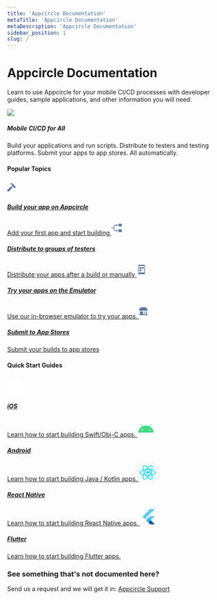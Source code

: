 ```yaml
---
title: 'Appcircle Documentation'
metaTitle: 'Appcircle Documentation'
metaDescription: 'Appcircle Documentation'
sidebar_position: 1
slug: /
---
```


# Appcircle Documentation

Learn to use Appcircle for your mobile CI/CD processes with developer guides, sample applications, and other information you will need.

<div class="intro-visual">

![](https://cdn.appcircle.io/docs/assets/intro-graphic-2.png)

<h5 class="intro-visual-header">
Mobile CI/CD for All
</h5>
<p>Build your applications and run scripts. Distribute to testers and testing platforms. Submit your apps to app stores. All automatically.</p>
</div>

#### Popular Topics

<div class="module-guides">
<a class="build" href="/build/adding-a-build-profile/">
<svg width="34" height="34" viewBox="0 0 34 34" fill="none" xmlns="http://www.w3.org/2000/svg">
<path fill-rule="evenodd" clip-rule="evenodd" d="M17.714 14.9302C18.0778 15.0902 18.4143 15.1256 18.6956 15.0632L18.6956 15.0634C19.1091 14.9722 19.5384 15.1294 19.8384 15.4271L20.4 15.9853L16.8 19.5577L16.2384 19.0014C15.9384 18.7037 15.78 18.2767 15.8719 17.8664C15.9337 17.5873 15.899 17.2533 15.7378 16.8924C15.5325 16.431 15.1537 16.0551 14.6887 15.8505C14.0653 15.576 13.5215 15.6691 13.2018 15.9844L13.1765 16.0133L10.7717 13.6269L10.8026 13.6009C11.713 12.6957 11.712 11.2296 10.7998 10.3262C9.88762 9.42292 8.41011 9.42385 7.49979 10.329L6.29977 9.12987C8.28819 7.1567 11.5114 7.1567 13.4998 9.12987L16.1644 11.7755C16.4643 12.0732 16.6228 12.5012 16.53 12.9114C16.4672 13.1905 16.5018 13.5254 16.6631 13.8873C16.8694 14.3497 17.2481 14.7255 17.714 14.9302ZM12.3939 16.9189L4.75123 25.7652L4.7513 25.7653C4.25536 26.3393 3.52035 26.7022 2.70003 26.7022C1.20846 26.7022 0 25.503 0 24.0229C0 23.2089 0.36562 22.4795 0.944073 21.9883L9.858 14.4035L12.3939 16.9189Z" fill="#5B799E"/>
</svg>

<h5>Build your app on Appcircle</h5>
<span>Add your first app and start building</span>
</a>
<a class="distribute" href="/distribute/create-or-select-a-distribution-profile">
<svg width="34" height="34" viewBox="0 0 34 34" fill="none" xmlns="http://www.w3.org/2000/svg">
<g clip-path="url(#clip0_2256_18227)">
<path d="M5.3193 13.0594V16.6039H0.357001C0.310048 16.6039 0.263555 16.6132 0.220187 16.6312C0.176818 16.6492 0.137425 16.6755 0.104263 16.7088C0.0711013 16.742 0.0448228 16.7815 0.0269319 16.8249C0.00904107 16.8683 -0.000110782 16.9148 1.01197e-06 16.9617V17.6647C1.01197e-06 17.8653 0.159801 18.0225 0.357001 18.0225H5.3193V21.567C5.31885 21.9399 5.39193 22.3091 5.53433 22.6536C5.67674 22.9982 5.88569 23.3112 6.14923 23.5749C6.41276 23.8386 6.72571 24.0478 7.07016 24.1904C7.41461 24.333 7.7838 24.4063 8.1566 24.406H11.764L11.0976 25.0724C11.0646 25.1057 11.0386 25.1451 11.0208 25.1884C11.0031 25.2318 10.9941 25.2782 10.9944 25.325C10.9946 25.3718 11.0041 25.4181 11.0222 25.4613C11.0404 25.5044 11.0669 25.5436 11.1002 25.5765L11.5966 26.0729C11.7385 26.2148 11.9621 26.2131 12.1023 26.0737L13.9774 24.1986C14.0433 24.1328 14.0956 24.0546 14.1312 23.9686C14.1669 23.8825 14.1853 23.7903 14.1853 23.6971C14.1853 23.604 14.1669 23.5118 14.1312 23.4257C14.0956 23.3397 14.0433 23.2615 13.9774 23.1956L12.1023 21.3197C12.035 21.253 11.944 21.2157 11.8493 21.2158C11.7545 21.216 11.6636 21.2536 11.5966 21.3205L11.1002 21.8178C11.0668 21.8506 11.0402 21.8896 11.022 21.9327C11.0038 21.9758 10.9943 22.0221 10.9941 22.0689C10.9939 22.1156 11.0029 22.162 11.0206 22.2053C11.0384 22.2486 11.0646 22.2879 11.0976 22.321L11.764 22.9874H8.1566C7.3712 22.9874 6.7371 22.3541 6.7371 21.5679V13.0594C6.73699 12.8729 6.77362 12.6882 6.84491 12.5159C6.9162 12.3436 7.02074 12.187 7.15256 12.0551C7.28439 11.9232 7.44091 11.8186 7.61319 11.7472C7.78546 11.6758 7.97012 11.639 8.1566 11.639H11.764L11.0976 12.3054C11.0646 12.3387 11.0386 12.3781 11.0208 12.4214C11.0031 12.4648 10.9941 12.5112 10.9944 12.558C10.9946 12.6048 11.0041 12.6511 11.0222 12.6943C11.0404 12.7374 11.0669 12.7766 11.1002 12.8095L11.5966 13.3059C11.7385 13.4478 11.9621 13.4461 12.1023 13.3059L13.9774 11.4316C14.0433 11.3658 14.0956 11.2876 14.1312 11.2016C14.1669 11.1155 14.1853 11.0233 14.1853 10.9301C14.1853 10.837 14.1669 10.7448 14.1312 10.6587C14.0956 10.5727 14.0433 10.4945 13.9774 10.4286L12.1023 8.5527C12.0351 8.4859 11.9442 8.4484 11.8494 8.4484C11.7547 8.4484 11.6638 8.4859 11.5966 8.5527L11.1002 9.04995C11.0667 9.08274 11.04 9.12186 11.0217 9.16503C11.0034 9.2082 10.9939 9.25456 10.9937 9.30144C10.9934 9.34832 11.0025 9.39478 11.0203 9.43813C11.0382 9.48149 11.0644 9.52087 11.0976 9.554L11.764 10.2204H8.15575C7.78308 10.2205 7.41408 10.294 7.06983 10.4368C6.72558 10.5795 6.41282 10.7887 6.14942 11.0523C5.88602 11.316 5.67714 11.6289 5.53471 11.9733C5.39227 12.3177 5.31908 12.6867 5.3193 13.0594V13.0594ZM24.1154 26.18V21.216C24.1155 21.1228 24.0972 21.0306 24.0616 20.9445C24.0261 20.8583 23.9739 20.7801 23.908 20.7142C23.8422 20.6483 23.764 20.596 23.6779 20.5603C23.5919 20.5246 23.4996 20.5062 23.4064 20.5062H17.0229C16.9298 20.5061 16.8375 20.5244 16.7514 20.56C16.6653 20.5955 16.587 20.6477 16.5211 20.7136C16.4552 20.7794 16.4029 20.8576 16.3672 20.9437C16.3316 21.0297 16.3132 21.122 16.3132 21.2151V26.18C16.3132 26.5718 16.6311 26.8897 17.0229 26.8897H23.4064C23.7974 26.8897 24.1154 26.5718 24.1154 26.18ZM24.1154 13.413V8.4473C24.1155 8.35413 24.0972 8.26186 24.0616 8.17575C24.0261 8.08965 23.9739 8.0114 23.908 7.94548C23.8422 7.87956 23.764 7.82727 23.6779 7.79159C23.5919 7.75591 23.4996 7.73755 23.4064 7.73755H17.0229C16.9297 7.73744 16.8374 7.75572 16.7512 7.79135C16.665 7.82698 16.5868 7.87925 16.5208 7.94518C16.4549 8.01111 16.4026 8.0894 16.367 8.17556C16.3314 8.26172 16.3131 8.35406 16.3132 8.4473V13.4121C16.3132 13.804 16.6311 14.1219 17.0229 14.1219H23.4064C23.7974 14.1219 24.1154 13.804 24.1154 13.4121V13.413Z" fill="#5B799E"/>
</g>
<defs>
<clipPath id="clip0_2256_18227">
<rect width="34" height="34" fill="white"/>
</clipPath>
</defs>
</svg>

<h5>Distribute to groups of testers</h5>
<span>Distribute your apps after a build or manually</span>
</a>
<a class="emulator" href="/emulator-simulator/android-app-emulator">
<svg width="34" height="34" viewBox="0 0 34 34" fill="none" xmlns="http://www.w3.org/2000/svg">
<g clip-path="url(#clip0_2256_18223)">
<path d="M17.2656 5.95001H4.83437C4.07331 5.95001 3.45312 6.57019 3.45312 7.33126V26.6688C3.45312 27.4312 4.07331 28.05 4.83437 28.05H17.2656C18.0281 28.05 18.6469 27.4312 18.6469 26.6688V7.33126C18.6469 6.57019 18.0281 5.95001 17.2656 5.95001ZM17.2656 23.9063H4.83437V8.71251H17.2656V23.9063Z" fill="#5B799E"/>
<path d="M9.6687 11.475H6.9062C6.52498 11.475 6.21558 11.7844 6.21558 12.1657V14.9282C6.21558 15.3094 6.52498 15.6188 6.9062 15.6188H9.6687C10.0499 15.6188 10.3593 15.3094 10.3593 14.9282V12.1657C10.3593 11.7844 10.0499 11.475 9.6687 11.475ZM9.6687 17H6.9062C6.52498 17 6.21558 17.3094 6.21558 17.6907V20.4532C6.21558 20.8344 6.52498 21.1438 6.9062 21.1438H9.6687C10.0499 21.1438 10.3593 20.8344 10.3593 20.4532V17.6907C10.3593 17.3094 10.0499 17 9.6687 17ZM15.1937 11.475H12.4312C12.05 11.475 11.7406 11.7844 11.7406 12.1657V14.9282C11.7406 15.3094 12.05 15.6188 12.4312 15.6188H15.1937C15.5749 15.6188 15.8843 15.3094 15.8843 14.9282V12.1657C15.8843 11.7844 15.5749 11.475 15.1937 11.475Z" fill="#5B799E"/>
</g>
<defs>
<clipPath id="clip0_2256_18223">
<rect width="22.1" height="22.1" fill="white" transform="translate(0 5.95001)"/>
</clipPath>
</defs>
</svg>

<h5>Try your apps on the Emulator</h5>
<span>Use our in-browser emulator to try your apps.</span>
</a>
<a class="store-submit" href="/store-submit/apple-app-store">

<svg width="34" height="34" viewBox="0 0 34 34" fill="none" xmlns="http://www.w3.org/2000/svg">
<path fill-rule="evenodd" clip-rule="evenodd" d="M15.0854 15.0649C15.0537 15.012 14.9963 14.9798 14.9345 14.9803C14.8726 14.9815 14.8159 15.0153 14.7857 15.0691C14.2978 15.8547 13.438 16.3351 12.5101 16.3407C11.5821 16.3463 10.7166 15.8762 10.2191 15.0966C10.1875 15.045 10.1311 15.0135 10.0704 15.0135C10.0096 15.0135 9.95327 15.045 9.92163 15.0966C9.42382 15.876 8.55804 16.3457 7.63008 16.3397C6.70211 16.3336 5.84256 15.8528 5.355 15.067C5.3236 15.0144 5.26667 14.9821 5.20519 14.9821C5.14371 14.9821 5.08677 15.0144 5.05538 15.067C4.56356 15.8567 3.69606 16.3368 2.7625 16.3359C2.66527 16.3359 2.5681 16.331 2.47137 16.3211C0.76075 16.154 -0.223125 14.2781 0.48025 12.7173L2.8059 9.3684C3.55343 8.29197 4.78084 7.64999 6.09137 7.64999H14.0542C15.3668 7.64999 16.5958 8.29394 17.343 9.37311L19.6626 12.7237C20.3809 14.3141 19.3396 16.2006 17.5907 16.3338H17.3783C16.4447 16.3347 15.5772 15.8546 15.0854 15.0649ZM19.3673 26.35C19.9376 26.35 20.4 25.8898 20.4 25.3221C20.4 24.7578 19.9428 24.299 19.3758 24.2943H18.1836V17.5774C18.0291 17.6073 17.873 17.6285 17.7161 17.6408C17.5971 17.6535 17.4951 17.6535 17.3846 17.6535C16.9526 17.6544 16.5228 17.591 16.1096 17.4653V24.2943H9.26713V17.3764C7.92551 17.9537 6.37624 17.7739 5.20413 16.9048C4.37893 17.5166 3.35219 17.7961 2.329 17.6873L2.22488 17.6746V24.2943H1.03275C0.462378 24.2943 0 24.7545 0 25.3221C0 25.8898 0.462378 26.35 1.03275 26.35H19.3673ZM13.5065 20.847C13.6131 20.7857 13.734 20.7536 13.8571 20.754V20.7518C14.1748 20.7515 14.4531 20.9638 14.5353 21.2692C14.6175 21.5746 14.4831 21.8969 14.2077 22.0546L11.8703 23.3997C11.6529 23.5362 11.3779 23.5434 11.1536 23.4185C10.9293 23.2936 10.7916 23.0565 10.7948 22.8007C10.798 22.5449 10.9416 22.3114 11.169 22.1921L13.5065 20.847ZM14.4649 18.2393C14.372 18.0788 14.2187 17.9617 14.039 17.9137C13.8592 17.8657 13.6677 17.8908 13.5065 17.9834L11.1669 19.3264C10.9395 19.4457 10.7959 19.6792 10.7927 19.935C10.7895 20.1908 10.9271 20.4279 11.1514 20.5528C11.3757 20.6777 11.6507 20.6705 11.8681 20.534L14.2056 19.1889C14.5405 18.9979 14.6573 18.5735 14.467 18.2393H14.4649Z" fill="#5B799E"/>
</svg>

<h5>Submit to App Stores</h5>
<span>Submit your builds to app stores</span>
</a>
</div>

#### Quick Start Guides

<div class="quick-start-guides">
<a class="ios" href="/tutorials/quick-start/how-to-add-an-ios-app">
<svg width="40" height="40" viewBox="0 0 40 40" fill="none" xmlns="http://www.w3.org/2000/svg">
<path fill-rule="evenodd" clip-rule="evenodd" d="M28.3139 0C28.582 2.34155 27.5959 4.69366 26.1404 6.3864C24.6799 8.07589 22.29 9.3922 19.9468 9.21821C19.6303 6.91894 20.8116 4.52943 22.1627 3.02856C23.6708 1.33745 26.2134 0.0813037 28.3139 0ZM35.8725 13.6557C35.4222 13.9247 31.3471 16.3588 31.3979 21.2552C31.4535 27.1665 36.6897 29.223 36.9873 29.3399C36.9943 29.3426 36.9986 29.3443 37 29.3449C36.9972 29.3528 36.9919 29.369 36.984 29.393C36.8529 29.7932 36.0074 32.3741 34.1077 35.0346C32.368 37.472 30.5645 39.8965 27.7198 39.9461C26.3523 39.9711 25.4387 39.5925 24.4887 39.1987C23.4948 38.7867 22.461 38.3583 20.8261 38.3583C19.1127 38.3583 18.0309 38.8001 16.9888 39.2257C16.0859 39.5944 15.2129 39.9509 13.9849 39.9973C11.2403 40.0973 9.14836 37.3655 7.39416 34.9378C3.80599 29.971 1.06563 20.9015 4.74801 14.7818C6.57265 11.7411 9.84088 9.8158 13.3866 9.76539C14.9141 9.73959 16.3942 10.3026 17.6895 10.7953C18.6799 11.1721 19.5623 11.5077 20.2753 11.5077C20.9158 11.5077 21.7745 11.1833 22.7758 10.8049C24.3522 10.2093 26.2819 9.48009 28.2697 9.67351C29.6302 9.72717 33.4526 10.1987 35.9061 13.6354C35.8995 13.6396 35.8882 13.6463 35.8725 13.6557Z" fill="white"/>
</svg>
<h5>iOS</h5>
<span>Learn how to start building Swift/Obj-C apps.</span>
</a>
<a class="android" href="/tutorials/quick-start/how-to-add-an-android-app">

<svg width="40" height="40" viewBox="0 0 40 40" fill="none" xmlns="http://www.w3.org/2000/svg">
<path d="M28.2846 25.1543C27.9881 25.1544 27.6982 25.0665 27.4516 24.9018C27.2051 24.7371 27.0129 24.503 26.8994 24.2291C26.7858 23.9552 26.7561 23.6538 26.8139 23.363C26.8717 23.0721 27.0144 22.805 27.224 22.5953C27.4337 22.3856 27.7008 22.2427 27.9916 22.1848C28.2824 22.1269 28.5838 22.1566 28.8578 22.27C29.1317 22.3834 29.3659 22.5755 29.5307 22.822C29.6955 23.0685 29.7834 23.3584 29.7835 23.6549C29.783 24.0523 29.625 24.4334 29.344 24.7145C29.063 24.9955 28.682 25.1537 28.2846 25.1543V25.1543ZM11.7154 25.1543C11.4189 25.1544 11.129 25.0665 10.8825 24.9018C10.6359 24.7371 10.4437 24.503 10.3302 24.2291C10.2167 23.9552 10.1869 23.6538 10.2447 23.363C10.3025 23.0721 10.4452 22.805 10.6548 22.5953C10.8645 22.3856 11.1316 22.2427 11.4224 22.1848C11.7132 22.1269 12.0146 22.1566 12.2886 22.27C12.5625 22.3834 12.7967 22.5755 12.9615 22.822C13.1263 23.0685 13.2142 23.3584 13.2143 23.6549C13.2139 24.0523 13.0559 24.4334 12.7749 24.7145C12.4939 24.9956 12.1129 25.1538 11.7154 25.1543V25.1543ZM28.8222 16.1245L31.818 10.9357C31.859 10.8649 31.8856 10.7866 31.8963 10.7055C31.907 10.6243 31.9017 10.5418 31.8805 10.4627C31.8594 10.3836 31.8229 10.3095 31.7731 10.2445C31.7233 10.1795 31.6612 10.125 31.5903 10.084C31.5194 10.0431 31.4412 10.0164 31.36 10.0057C31.2789 9.99498 31.1964 10.0003 31.1173 10.0215C31.0382 10.0426 30.964 10.0791 30.8991 10.1289C30.8341 10.1787 30.7796 10.2408 30.7386 10.3117L27.7049 15.566C25.3851 14.5073 22.7797 13.9177 19.9997 13.9177C17.2197 13.9177 14.6146 14.5081 12.2948 15.566L9.26141 10.3117C9.2205 10.2408 9.16601 10.1787 9.10108 10.1289C9.03615 10.079 8.96204 10.0425 8.88297 10.0213C8.80391 10.0001 8.72145 9.99465 8.64029 10.0053C8.55914 10.016 8.48088 10.0426 8.40999 10.0835C8.3391 10.1244 8.27696 10.1789 8.22712 10.2438C8.17728 10.3087 8.14072 10.3828 8.11953 10.4619C8.09833 10.541 8.09292 10.6234 8.10359 10.7046C8.11426 10.7857 8.14082 10.864 8.18174 10.9349L11.1778 16.1245C6.0334 18.9226 2.5147 24.1306 2 30.2838H38C37.4847 24.1306 33.9663 18.9226 28.8222 16.1245" fill="#3DDC84"/>
</svg>
<h5>Android</h5>
<span>Learn how to start building Java / Kotlin apps.</span>
</a>
<a class="react-native" href="/tutorials/quick-start/how-to-add-a-react-native-app">
<svg width="40" height="40" viewBox="0 0 40 40" fill="none" xmlns="http://www.w3.org/2000/svg">
<path d="M19.9667 23.3201C21.815 23.3201 23.3133 21.8217 23.3133 19.9734C23.3133 18.1251 21.815 16.6267 19.9667 16.6267C18.1183 16.6267 16.62 18.1251 16.62 19.9734C16.62 21.8217 18.1183 23.3201 19.9667 23.3201Z" fill="#00D8FF"/>
<path d="M19.9667 27.64C15.2667 27.64 11.1601 27.0867 8.08673 26.0333C6.0934 25.3533 4.40007 24.4466 3.1934 23.4133C1.9134 22.32 1.2334 21.1266 1.2334 19.9733C1.2334 17.76 3.66007 15.5933 7.7334 14.18C11.0667 13.02 15.4134 12.3733 19.9601 12.3733C24.4267 12.3733 28.7134 13 32.0267 14.1466C33.9667 14.8133 35.6001 15.68 36.7601 16.64C38.0201 17.6933 38.6867 18.8466 38.6867 19.9733C38.6867 22.2733 35.9734 24.6 31.6001 26.0467C28.5067 27.0733 24.3734 27.64 19.9667 27.64ZM19.9667 13.9733C15.6534 13.9733 11.3867 14.6 8.26673 15.6866C4.52007 16.9933 2.84007 18.78 2.84007 19.9733C2.84007 21.2133 4.64673 23.1666 8.60673 24.52C11.5134 25.5133 15.4467 26.04 19.9667 26.04C24.2067 26.04 28.1601 25.5066 31.1001 24.5266C35.2134 23.16 37.0934 21.2066 37.0934 19.9733C37.0934 19.34 36.6134 18.5933 35.7401 17.8666C34.7334 17.0266 33.2667 16.26 31.5134 15.6533C28.3601 14.5733 24.2601 13.9733 19.9667 13.9733Z" fill="#00D8FF"/>
<path d="M12.3733 36.6533C11.6933 36.6533 11.0933 36.5066 10.5867 36.2133C8.67334 35.1066 8.00668 31.9199 8.81334 27.6866C9.47334 24.2133 11.0867 20.1333 13.36 16.1933C15.5933 12.3266 18.2733 8.92658 20.92 6.62658C22.4667 5.27992 24.0333 4.29325 25.4467 3.77325C26.9867 3.20658 28.32 3.20658 29.2933 3.76658C31.2867 4.91325 31.9467 8.43325 31.0134 12.9399C30.3534 16.1399 28.78 19.9999 26.58 23.8199C24.2333 27.8866 21.7 31.1666 19.2533 33.3066C17.6667 34.6933 16.0333 35.7066 14.54 36.2333C13.76 36.5133 13.0267 36.6533 12.3733 36.6533ZM14.0467 16.5933L14.74 16.9933C12.5867 20.7266 10.9933 24.7333 10.38 27.9866C9.64001 31.8866 10.3533 34.2333 11.38 34.8266C11.6333 34.9733 11.9667 35.0533 12.3733 35.0533C13.7 35.0533 15.7867 34.2133 18.2 32.1066C20.5133 30.0866 22.9333 26.9399 25.1933 23.0266C27.3133 19.3533 28.82 15.6599 29.4467 12.6266C30.32 8.37992 29.5667 5.77992 28.4933 5.15992C27.9467 4.84658 27.06 4.88658 25.9933 5.27992C24.76 5.73325 23.3667 6.61992 21.9667 7.83992C19.4533 10.0266 16.8867 13.2799 14.74 16.9999L14.0467 16.5933Z" fill="#00D8FF"/>
<path d="M27.56 36.6732C25.7467 36.6732 23.4467 35.5799 21.0467 33.5132C18.3667 31.2066 15.64 27.7732 13.36 23.8332C11.12 19.9666 9.52 15.9466 8.84667 12.4999C8.45333 10.4866 8.38 8.6399 8.63333 7.15323C8.91333 5.53323 9.57333 4.3799 10.5533 3.81323C12.54 2.6599 15.92 3.84657 19.36 6.90657C21.8 9.07323 24.36 12.3666 26.5667 16.1799C28.92 20.2466 30.5 24.0799 31.1267 27.2666C31.5334 29.3332 31.6 31.2532 31.3134 32.8132C31.0067 34.4732 30.3134 35.6532 29.3134 36.2332C28.8134 36.5266 28.22 36.6732 27.56 36.6732ZM14.7467 23.0332C16.9067 26.7666 19.5867 30.1466 22.0933 32.2999C25.1 34.8866 27.4867 35.4466 28.52 34.8466C29.5934 34.2266 30.38 31.6866 29.5667 27.5799C28.9667 24.5666 27.4534 20.8999 25.1867 16.9866C23.06 13.3132 20.6133 10.1599 18.3 8.10657C15.06 5.22657 12.4333 4.5799 11.36 5.1999C10.8133 5.51323 10.4067 6.30657 10.2133 7.42657C9.99333 8.7199 10.06 10.3732 10.42 12.1932C11.06 15.4666 12.5933 19.3132 14.7467 23.0332Z" fill="#00D8FF"/>
</svg>
<h5>React Native</h5>
<span>Learn how to start building React Native apps.</span>
</a>
<a class="flutter" href="/tutorials/quick-start/how-to-add-a-flutter-app">

<svg width="40" height="40" viewBox="0 0 40 40" fill="none" xmlns="http://www.w3.org/2000/svg">
<path d="M33.864 18.4939H22.8686L13.2483 28.1162L18.7446 33.613L33.864 18.4939Z" fill="#54C5F8"/>
<path d="M10.4988 25.3672L5 19.8685L22.8684 2H33.8639L10.4988 25.3672Z" fill="#54C5F8"/>
<path d="M18.7446 33.6129L22.8685 37.7368H33.864L24.2434 28.1162L18.7446 33.6129Z" fill="#01579B"/>
<path d="M18.7446 33.6129L26.8992 30.7903L24.2434 28.1162L18.7446 33.6129Z" fill="url(#paint0_linear_2256_18184)"/>
<path d="M18.7446 22.6177L13.2471 28.1152L18.7446 33.6128L24.2422 28.1152L18.7446 22.6177Z" fill="#29B6F6"/>
<path d="M33.8639 18.494L24.2433 28.1142L33.8639 37.737H22.8684L18.7445 33.613L13.2461 28.1142L22.8688 18.4936H33.8639V18.494ZM22.8684 2L5 19.8685L10.4988 25.3673L33.8639 2H22.8684Z" fill="url(#paint1_radial_2256_18184)"/>
<defs>
<linearGradient id="paint0_linear_2256_18184" x1="20.3485" y1="34.6752" x2="24.4435" y2="30.5802" gradientUnits="userSpaceOnUse">
<stop stop-color="#1A237E" stop-opacity="0.4"/>
<stop offset="1" stop-color="#1A237E" stop-opacity="0"/>
</linearGradient>
<radialGradient id="paint1_radial_2256_18184" cx="0" cy="0" r="1" gradientUnits="userSpaceOnUse" gradientTransform="translate(5.81235 4.43661) scale(43.7221)">
<stop stop-color="white" stop-opacity="0.1"/>
<stop offset="1" stop-color="white" stop-opacity="0"/>
</radialGradient>
</defs>
</svg>
<h5>Flutter</h5>
<span>Learn how to start building Flutter apps.</span>
</a>
</div>

### See something that's not documented here?

Send us a request and we will get it in: [Appcircle Support](https://appcircle.io/support/)
